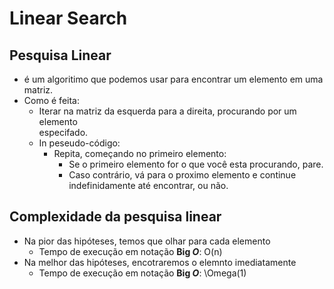 # Linear Search

## Pesquisa Linear
- é um algoritimo que podemos usar para encontrar um elemento em uma matriz.
- Como é feita:
    - Iterar na matriz da esquerda para a direita, procurando por um elemento\
    especifado.
    - In peseudo-código:
        - Repita, começando no primeiro elemento:
            - Se o primeiro elemento for o que você esta procurando, pare.
            - Caso contrário, vá para o proximo elemento e continue\
            indefinidamente até encontrar, ou não.

## Complexidade da pesquisa linear
- Na pior das hipóteses, temos que olhar para cada elemento
    - Tempo de execução em notação **Big *O***: O(n)
- Na melhor das hipóteses, encotraremos o elemnto imediatamente
    - Tempo de execução em notação **Big *O***: \Omega(1)


